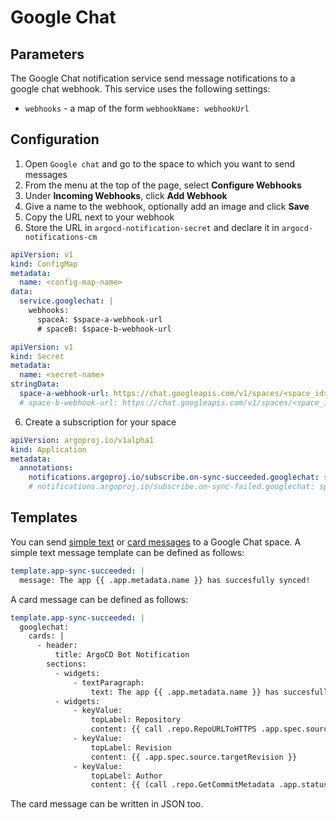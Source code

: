 # Google Chat

## Parameters

The Google Chat notification service send message notifications to a google chat webhook. This service uses the following settings:

* `webhooks` - a map of the form `webhookName: webhookUrl`

## Configuration

1. Open `Google chat` and go to the space to which you want to send messages
2. From the menu at the top of the page, select **Configure Webhooks**
3. Under **Incoming Webhooks**, click **Add Webhook**
4. Give a name to the webhook, optionally add an image and click **Save**
5. Copy the URL next to your webhook
6. Store the URL in `argocd-notification-secret` and declare it in `argocd-notifications-cm`

```yaml
apiVersion: v1
kind: ConfigMap
metadata:
  name: <config-map-name>
data:
  service.googlechat: |
    webhooks:
      spaceA: $space-a-webhook-url
      # spaceB: $space-b-webhook-url
```

```yaml
apiVersion: v1
kind: Secret
metadata:
  name: <secret-name>
stringData:
  space-a-webhook-url: https://chat.googleapis.com/v1/spaces/<space_id>/messages?key=<key>&token=<token>
  # space-b-webhook-url: https://chat.googleapis.com/v1/spaces/<space_id>/messages?key=<key>&token=<token>
```

6. Create a subscription for your space

```yaml
apiVersion: argoproj.io/v1alpha1
kind: Application
metadata:
  annotations:
    notifications.argoproj.io/subscribe.on-sync-succeeded.googlechat: spaceA
    # notifications.argoproj.io/subscribe.on-sync-failed.googlechat: spaceB
```

## Templates

You can send [simple text](https://developers.google.com/chat/reference/message-formats/basic) or [card messages](https://developers.google.com/chat/reference/message-formats/cards) to a Google Chat space. A simple text message template can be defined as follows:

```yaml
template.app-sync-succeeded: |
  message: The app {{ .app.metadata.name }} has succesfully synced!
```

A card message can be defined as follows:

```yaml
template.app-sync-succeeded: |
  googlechat:
    cards: |
      - header:
          title: ArgoCD Bot Notification
        sections:
          - widgets:
              - textParagraph:
                  text: The app {{ .app.metadata.name }} has succesfully synced!
          - widgets:
              - keyValue:
                  topLabel: Repository
                  content: {{ call .repo.RepoURLToHTTPS .app.spec.source.repoURL }}
              - keyValue:
                  topLabel: Revision
                  content: {{ .app.spec.source.targetRevision }}
              - keyValue:
                  topLabel: Author
                  content: {{ (call .repo.GetCommitMetadata .app.status.sync.revision).Author }}
```

The card message can be written in JSON too.
